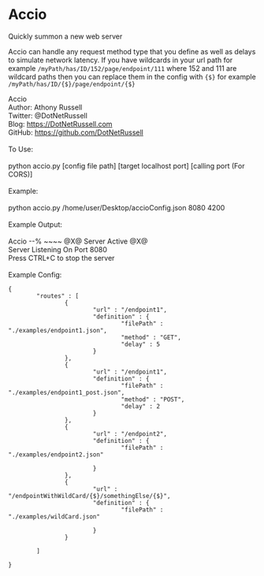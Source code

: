 # Accio
Quickly summon a new web server 

Accio can handle any request method type that you define as well as delays to simulate network latency. If you have wildcards in your url path for example `/myPath/has/ID/152/page/endpoint/111` where 152 and 111 are wildcard paths then you can replace them in the config with `{$}` for example `/myPath/has/ID/{$}/page/endpoint/{$}`


Accio</br>
Author: Athony Russell</br>
Twitter: @DotNetRussell</br>
Blog: https://DotNetRussell.com</br>
GitHub: https://github.com/DotNetRussell</br>
</br>
To Use:</br>
</br>
python accio.py [config file path] [target localhost port] [calling port (For CORS)]</br>
</br>
Example:</br>
</br>
python accio.py /home/user/Desktop/accioConfig.json 8080 4200</br>
</br>
Example Output:</br>
</br>
Accio --% ~~~~ @X@ Server Active @X@</br>
Server Listening On Port 8080</br>
Press CTRL+C to stop the server
<br/>
<br/>
Example Config:</br>
```
{
        "routes" : [
                {
                        "url" : "/endpoint1",
                        "definition" : {
                                "filePath" : "./examples/endpoint1.json",
                                "method" : "GET",
                                "delay" : 5
                        }
                },
                {
                        "url" : "/endpoint1",
                        "definition" : {
                                "filePath" : "./examples/endpoint1_post.json",
                                "method" : "POST",
                                "delay" : 2
                        }
                },
                {
                        "url" : "/endpoint2",
                        "definition" : {
                                "filePath" : "./examples/endpoint2.json"

                        }
                },
                {
                        "url" : "/endpointWithWildCard/{$}/somethingElse/{$}",
                        "definition" : {
                                "filePath" : "./examples/wildCard.json"

                        }
                }

        ]

}

```
